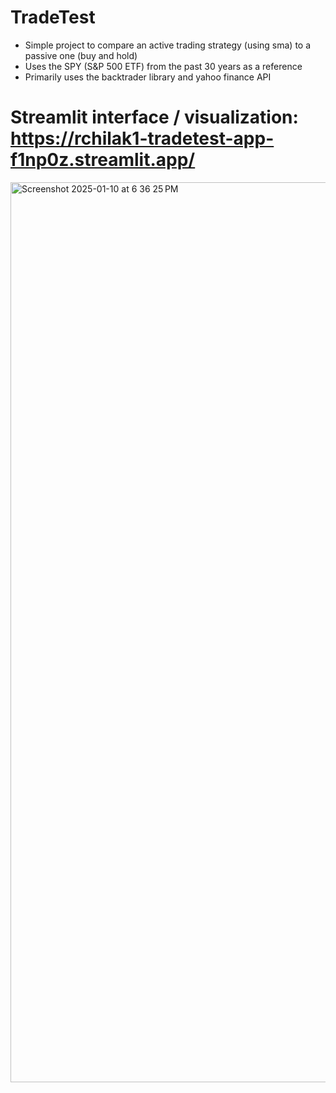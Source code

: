 # TradeTest

- Simple project to compare an active trading strategy (using sma) to a passive one (buy and hold)
- Uses the SPY (S&P 500 ETF) from the past 30 years as a reference
- Primarily uses the backtrader library and yahoo finance API
# Streamlit interface / visualization: https://rchilak1-tradetest-app-f1np0z.streamlit.app/

<img width="1440" alt="Screenshot 2025-01-10 at 6 36 25 PM" src="https://github.com/user-attachments/assets/1cc2fbf8-b62e-4f78-ab7d-9fa9ebc8ed5f" />

